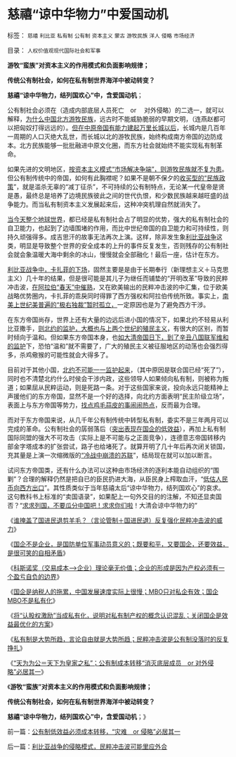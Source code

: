 # 慈禧“谅中华物力”中爱国动机

标签： `慈禧` `利比亚` `私有制` `公有制` `资本主义` `蒙古` `游牧民族` `洋人` `侵略` `市场经济` 

目录： `人权价值观现代国际社会和军事`

**游牧“蛮族”对资本主义的作用模式和负面影响规律；**

**传统公有制社会，如何在私有制世界海洋中被动转变？**

**慈禧“谅中华物力，结列国欢心”中，含爱国动机**；

公有制社会必须在（造成内部底层人员死亡　or 　对外侵略）的二选一，就可以解释，[为什么中国北方游牧民族](../../../2011/8/22/蛮族是奴隶社会伴生物；蛮族是集体奴隶.md)，远古时不能威胁脆弱的早期文明，（连燕赵都可以把匈奴打得远远的）。[但在中原帝国有能力建起万里长城以后](../../../2010/9/13/经济学对传统霸权主义的嘲弄.md)，长城内是几百年一周期的人口灭绝大乱世，而长城以北的游牧民族，始终构成南方帝国的边防成本。北方民族能够一批批融进中原文化圈，而东方社会就始终不能实现私有制革命。



如果先进的文明地区，[按资本主义模式“市场解决争端”，则游牧民族就不复为患](../../../2008/11/27/血的教训：不要妖魔化敌人.md)。但公有制传统中的帝国，如何有此胸襟呢？如果不是朝不保夕的[收买型的“民族政策](../../../2008/10/29/民主社会不需要有倾向性的“民族政策”.md)”，就是滥杀无辜的“减丁征杀”，不可持续的公有制特点，无论某一代皇帝是贤是愚，最终总是培养了边境民族彼此之间的世代仇恨，和少数民族越来越旺盛的战争能力。而当私有制资本主义发展起来后，这种冲突机理自然就消失了。

[当今天整个地球世界](../../../2009/7/16/今天的国际社会已经与150年前截然不同.md)，都已经是私有制社会占了明显的优势，强大的私有制社会的自卫能力，也起到了边墙围堵的作用，而比中世纪帝国的自卫能力和可持续性，则持久顽强得多。成吉思汗的故事无法再次上演。这样，除非发生象[利比亚战争](http://darthvad.blog.163.com/blog/static/533994702011101112845849/)这类，明显是导致整个世界的安全成本的上升的事件反复发生，否则残存的公有制社会就会象温暖大海中剩余的冰山，慢慢就会全部融化！最后一座，估计在东方。

[利比亚战争中，卡扎菲的下场](../../../2011/10/27/利比亚战争的“人权高于主权”概念混淆；征服是对人权的侵犯.md)，固然主要是是由于长期奉行（新理想主义＋马克思主义）几十年的结果，但是很可能是其儿子为继任而铺垫的“开明改革”导致的民粹冲击波，[在阿拉伯“春天”中催熟](http://hi.baidu.com/darthchn/blog/item/d1a40e4495a6bd32cffca3e2.html)，又在欧美输出的民粹冲击波的中汇集，位于欧美战略优势圈内，卡扎菲的乖戾同时得罪了西方强权和阿拉伯传统所致。事实上，[南美上世纪美普遍的“极右独裁”暂时孤立，](http://darthvad.blog.163.com/blog/static/53399470201110211210165/)一定原因也是为了避免西方干涉。

在东方帝国尚存，世界上还有大量的边远后进小国的情况下，如果北约不轻易从利比亚撒手，[则北约的监护，大概也与上两个世纪的殖民主义](../../../2011/10/31/基督教沙文主义欧洲中心论和种族主义，都服务于殖民主义.md)，有很大的区别，而暂时倾向于温和。但如果东方帝国本身，也[如大清帝国日下，到了辛丑八国联军维和的监护](../../../2010/10/30/辛丑“东南互保”保中华一脉能存没有象非洲一样被瓜分.md)下，恐怕“温和”就不需要了，广大的殖民主义被征服地区的动荡也会强烈得多，杀鸡儆猴的可能性就会大得多了。

目前对于其他小国，[北约不可能一一监护起来](http://darthvad.blog.163.com/blog/static/533994702011101112845849/)，（其中原因是联合国已经“死了”），同时也不清楚北约什么时侯会干涉内政，这些领导人如果倾向私有制，则被称为叛道；如果屈从民粹运动，则是死路一条。对于这些国家来说，投向永远只能精神上声援他们的东方帝国，显然不是一个好的选择，向北约方面表明“民主阶级立场”，表面上与东方帝国等势力，[找点鸡毛蒜皮的事闹闹热点](http://darthvad.blog.163.com/blog/static/533994702011917035162/)，反而最为合理。

而对于东方帝国来说，从几千年公有制传统中转型私有制，委实不是三年两月可以完成的革命。公有制社会的孱弱落后（[突出表现在国企的低效益](../../../2011/11/5/国企名“企”不是企业，国企是国防单位.md)），再加上私有制国际同盟的强大不可攻击（实际上是不可能与之正面竞争），连德意志帝国转移内部金字塔成本的扩张尝试，路子也给堵死了。就算开明了几十年后再次闭关锁国，充其量是上演一次缩微版的[“冷战中崩溃的苏联](../../../2009/8/4/苏东巨变的真相是苏联并没有消失.md)”，结局现在就可以加以断言。

试问东方帝国类，还有什么办法可以这种由市场经济的逐利本能自动组织的“围剿”？合理的解释仍然是把自已的臣民扔进大海，从臣民身上榨取血汗，“[低估人民币向西方出口](../../../2010/5/3/美国历史上最可笑的对手.md)”。其性质类似于当年慈禧太后“谅中华物力，结列国欢心”的哀求。这句教科书上标准的“卖国语录”，如果配上一句外交目的的注解，不知还显卖国否？“[求求列国，不要瓜分中国吧！求求你们啦](../../../2011/1/10/八国联军“被”侵华，北洋政治和东南互保.md)！大清会谅中华物力的”

《[谁掩盖了国进民退剪羊毛？（言论管制＋国进民退）反复强化民粹冲击波的威力](../../../2011/11/5/谁掩盖了国进民退的剪羊毛？.md)》

《[国企不是企业，是国防单位军事动员意义的；既要和平，又要国企，还要效益，是很可笑的自相矛盾](../../../2011/11/5/国企名“企”不是企业，国企是国防单位.md)》

《[科斯诺奖（交易成本——>企业）理论毫无价值；企业的形成是因为产权必须有一个盈亏自负的边界](../../../2011/11/5/科斯诺奖（交易成本－企业边界）理论是错误的.md)》

《[国企是纳税人的拖累，中国发展速度实际上很慢；MBO只对私企有效；国企MBO不是私有化](../../../2011/11/6/MBO只对私企有效；国企MBO不是私有化.md)》

《[将“认股权激励”当成私有化，说明对私有制产权的概念认识混乱；关闭国企是效益最优化的方案](../../../2011/11/6/糊里糊涂地闹民主，不如摸着石头过河！.md)》

《[私有制是大势所趋，言论自由就是大势所趋；民粹冲击波是公有制没落时的反复挣扎](../../../2011/11/6/私有制是大势所趋，言论自由就是大势所趋；.md)》

《[“天为为公＝天下为皇家之私”；公有制成本转移“消灭底层成员　or
对外侵略”必居其一](../../../2011/11/7/公有制低效益必须成本转移，“灾难　or&nbsp;侵略”必居其一.md)》

《**游牧“蛮族”对资本主义的作用模式和负面影响规律；**

**传统公有制社会，如何在私有制世界海洋中被动转变？**

**慈禧“谅中华物力，结列国欢心”中，含爱国动机**；》



前一篇：[公有制低效益必须成本转移，“灾难　or&nbsp;侵略”必居其一](../../../2011/11/7/公有制低效益必须成本转移，“灾难　or&nbsp;侵略”必居其一.md)

后一篇：[利比亚战争的侵略模式，民粹冲击波可能里应外合](../../../2011/11/7/利比亚战争的侵略模式，民粹冲击波可能里应外合.md)